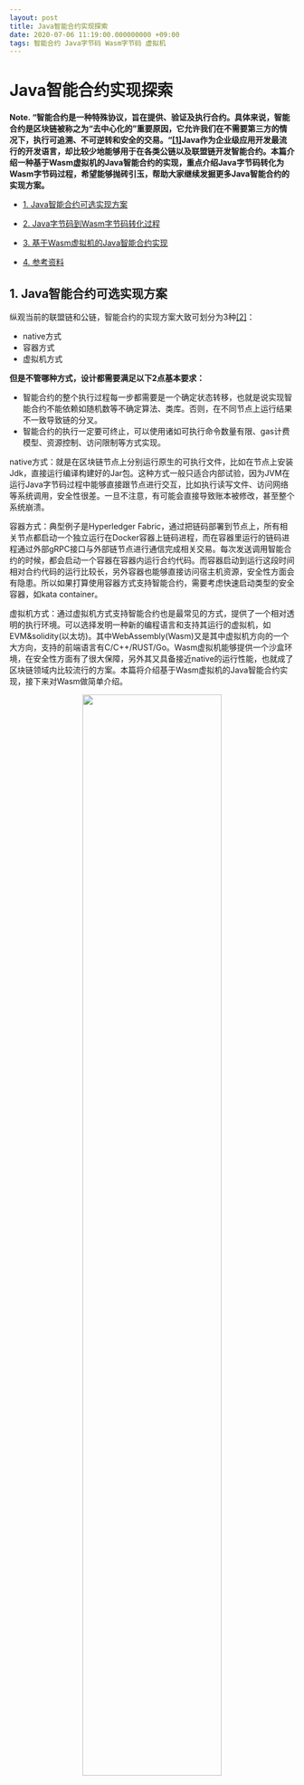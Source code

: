 ```yaml
---
layout: post
title: Java智能合约实现探索
date: 2020-07-06 11:19:00.000000000 +09:00
tags: 智能合约 Java字节码 Wasm字节码 虚拟机
---
```



# Java智能合约实现探索

**Note. “智能合约是一种特殊协议，旨在提供、验证及执行合约。具体来说，智能合约是区块链被称之为“去中心化的”重要原因，它允许我们在不需要第三方的情况下，执行可追溯、不可逆转和安全的交易。“[[1]](http://www.woshipm.com/blockchain/1442574.html)Java作为企业级应用开发最流行的开发语言，却比较少地能够用于在各类公链以及联盟链开发智能合约。本篇介绍一种基于Wasm虚拟机的Java智能合约的实现，重点介绍Java字节码转化为Wasm字节码过程，希望能够抛砖引玉，帮助大家继续发掘更多Java智能合约的实现方案。**

- [1. Java智能合约可选实现方案](https://github.com/guoyizhang/guoyizhang.github.io/blob/master/_posts/2020-06-20-Java%E6%99%BA%E8%83%BD%E5%90%88%E7%BA%A6%E5%AE%9E%E7%8E%B0%E6%8E%A2%E7%B4%A2.md#1-java%E6%99%BA%E8%83%BD%E5%90%88%E7%BA%A6%E5%8F%AF%E9%80%89%E5%AE%9E%E7%8E%B0%E6%96%B9%E6%A1%88)

- [2. Java字节码到Wasm字节码转化过程](https://github.com/guoyizhang/guoyizhang.github.io/blob/master/_posts/2020-06-20-Java%E6%99%BA%E8%83%BD%E5%90%88%E7%BA%A6%E5%AE%9E%E7%8E%B0%E6%8E%A2%E7%B4%A2.md#2-java%E5%AD%97%E8%8A%82%E7%A0%81%E5%88%B0wasm%E5%AD%97%E8%8A%82%E7%A0%81%E8%BD%AC%E5%8C%96%E8%BF%87%E7%A8%8B)

- [3. 基于Wasm虚拟机的Java智能合约实现](https://github.com/guoyizhang/guoyizhang.github.io/blob/master/_posts/2020-06-20-Java%E6%99%BA%E8%83%BD%E5%90%88%E7%BA%A6%E5%AE%9E%E7%8E%B0%E6%8E%A2%E7%B4%A2.md#3-%E5%9F%BA%E4%BA%8Ewasm%E8%99%9A%E6%8B%9F%E6%9C%BA%E7%9A%84java%E6%99%BA%E8%83%BD%E5%90%88%E7%BA%A6%E5%AE%9E%E7%8E%B0)

- [4. 参考资料](https://github.com/guoyizhang/guoyizhang.github.io/blob/master/_posts/2020-06-20-Java%E6%99%BA%E8%83%BD%E5%90%88%E7%BA%A6%E5%AE%9E%E7%8E%B0%E6%8E%A2%E7%B4%A2.md#4-%E5%8F%82%E8%80%83%E8%B5%84%E6%96%99)


## 1. Java智能合约可选实现方案

纵观当前的联盟链和公链，智能合约的实现方案大致可划分为3种[[2]](https://medium.com/@hashgard/smart-contract-and-virtual-machine-2406edfd3dbe#:~:text=The%20most%20common%20way%20to,machine%20in%20traditional%20IT%20technology.)：
- native方式
- 容器方式
- 虚拟机方式

**但是不管哪种方式，设计都需要满足以下2点基本要求：**
- 智能合约的整个执行过程每一步都需要是一个确定状态转移，也就是说实现智能合约不能依赖如随机数等不确定算法、类库。否则，在不同节点上运行结果不一致导致链的分叉。
- 智能合约的执行一定要可终止，可以使用诸如可执行命令数量有限、gas计费模型、资源控制、访问限制等方式实现。

native方式：就是在区块链节点上分别运行原生的可执行文件，比如在节点上安装Jdk，直接运行编译构建好的Jar包。这种方式一般只适合内部试验，因为JVM在运行Java字节码过程中能够直接跟节点进行交互，比如执行读写文件、访问网络等系统调用，安全性很差。一旦不注意，有可能会直接导致账本被修改，甚至整个系统崩溃。

容器方式：典型例子是Hyperledger Fabric，通过把链码部署到节点上，所有相关节点都启动一个独立运行在Docker容器上链码进程，而在容器里运行的链码进程通过外部gRPC接口与外部链节点进行通信完成相关交易。每次发送调用智能合约的时候，都会启动一个容器在容器内运行合约代码。而容器启动到运行这段时间相对合约代码的运行比较长，另外容器也能够直接访问宿主机资源，安全性方面会有隐患。所以如果打算使用容器方式支持智能合约，需要考虑快速启动类型的安全容器，如kata container。

虚拟机方式：通过虚拟机方式支持智能合约也是最常见的方式，提供了一个相对透明的执行环境。可以选择发明一种新的编程语言和支持其运行的虚拟机，如EVM&solidity(以太坊)。其中WebAssembly(Wasm)又是其中虚拟机方向的一个大方向，支持的前端语言有C/C++/RUST/Go。Wasm虚拟机能够提供一个沙盒环境，在安全性方面有了很大保障，另外其又具备接近native的运行性能，也就成了区块链领域内比较流行的方案。本篇将介绍基于Wasm虚拟机的Java智能合约实现，接下来对Wasm做简单介绍。

<div align="center">
<img src="https://github.com/guoyizhang/guoyizhang.github.io/blob/master/image/2020-07-06/%E6%99%BA%E8%83%BD%E5%90%88%E7%BA%A6%E5%8F%AF%E9%80%89%E6%96%B9%E6%A1%88.png?raw=true" height="70%" width="70%">	
</div>

<p align="center">
  <b>图 1 容器和基于Wasm虚拟机的两种实现方案</b><br>
</p>


## 2. Java字节码到Wasm字节码转化过程

### 2.1 WebAssembly(Wasm)简介

```
WebAssembly 或者 wasm 是一个可移植、体积小、加载快并且兼容 Web 的全新格式。
```

上面是关于Wasm的定义，更详情的介绍请参考[[3]](https://juejin.im/post/5be293daf265da616c65157e)，有比较详尽的介绍。这里就不详细展开描述，简单介绍一些与后面章节关联比较密切的内容。

Wasm字节码看是一个后缀为wasm格式的二进制文件，逻辑上看是由一个模块组成，而模块又由一系列具有特定功能的“段”结构组成。读者可以尝试使用[WasmFiddle](https://wasdk.github.io/WasmFiddle/)进行在线编译，体验一下。以下C程序片段：

```
int main() { 
  return 42;
}

int add(int a,int b) {
  return a+b;
}
```

通过编译生成Wasm，及对应可读格式(wat)如下：

```
(module
 (table 0 anyfunc)
 (memory $0 1)
 (export "memory" (memory $0))
 (export "main" (func $main))
 (export "add" (func $add))
 (func $main (; 0 ;) (result i32)
  (i32.const 42)
 )
 (func $add (; 1 ;) (param $0 i32) (param $1 i32) (result i32)
  (i32.add
   (get_local $1)
   (get_local $0)
  )
 )
)
```
上面是一段表示树形结构的文本（S-表达式），根节点为**module**，其子节点由**table**、**memory**、**export**、...、**func**等段组成。

**memory**段用于定义模块实例化后的可用线性内存段，```(memory $0 1)```，memory表示线性内存段，而接下来的数的$0，表示使用$0作为初始容量大小，而1表示表示最大可用内存大小，这里单位为页(64KB)，所以最大内存空间为64KB。

**export**段表示把数据从模块内导出到模块外的宿主环境，当Wasm虚拟机在执行过程中遇到export段，可以使用自身的数据或者函数替换。

**func**段主要用于存储在模块中定义的所有函数类型数据，func表示一个函数段，接着是函数名，如$main，而 (; 0 ;) 表示索引位置，result i32表示函数结果是一个32的有符号整数，下面是函数体，由若干指令组成，如i32.const 42表示一个32位有符号整数，值为42并压入数据栈中。

除了上述的几个段，Wasm还有**import**、**start**、**global**、**data**、**elements**等类型的段，感兴趣的读者可以阅读[理解WebAssembly文本格式](https://developer.mozilla.org/zh-CN/docs/WebAssembly/Understanding_the_text_format)了解更多的内容。

总体来说，Wasm模块的二进制数据内容由众多不同类型的“段”组成，每一种类型的段结构都有特定的信息含义，这些不同的段结构之间又组成了Wasm模块完整的功能和逻辑。

### 2.2 Java字节码转化为Wasm字节码流程

与C++程序类似，Java源码先通过编译生成Java字节码，再转化为Wasm字节码。

通过调研发现，目前已有的开源方案(*teavm*、*CheerpJ*、*Bytecoder*、*JWebAssembly*)将Java源码转化为Wasm字节码的流程图2前半部分所示。

<div align="center">
<img src="https://github.com/guoyizhang/guoyizhang.github.io/blob/master/image/2020-07-06/java_bytecode_to_wasm_bytecode.png?raw=true" height="70%" width="70%">	
</div>

<p align="center">
  <b>图 2 Java源码到Wasm字节码主要转化流程</b><br>
</p>

- 源码先编译成Java字节码，再使用asm[[4]](https://zhuanlan.zhihu.com/p/94498015)字节码操作库读取主函数所在的类的字节码（对于智能合约来说，指定为运行入口所在的类）。但是即便是Java虚拟机，在运行的过程也不是一次性的把jar包里所有的class加载到内存里。而是需要通过主动或者被动地把主类依赖的其他类加载到Java虚拟机。但是要翻译成对应的Wasm字节码，就必须转化所有从入口函数可达的Java字节码。因此，需要作依赖分析。

- 另外可以通过消除不可达代码，减少Wasm字节码体积。

- 经过上面步骤，Java源码就变成一棵比较大的抽象语法树，再将这颗语法树每一条Statement一一翻译成对应的Wasm指令即可得到整个Wasm模块。

下面将一个具体的例子来说明整个过程。

### 2.3 示例说明

```
while(k<7){
  foo(k);
  k=k+1;
  Object obj = new Object();
}
```

<div align="center">
  <b>程序1 Java代码示例片段</b><br>
</div>


上面程序1是一个Java代码示例片段，在一个while循环里调用函数foo以及创建对象obj。对应的抽象语法树如图3所示：

<div align="center">
<img src="https://github.com/guoyizhang/guoyizhang.github.io/blob/master/image/2020-07-06/java_ast.jpg?raw=true" height="70%" width="70%">	
</div>

<p align="center">
  <b>图 3 程序1对应的抽象语法树</b><br>
</p>

实际中，AST对应的每个节点几乎都能够一一翻译成Wasm的指令，如图4所示。比如Wasm通过```loop```、```br```即可实现while语句。

<div align="center">
<img src="https://github.com/guoyizhang/guoyizhang.github.io/blob/master/image/2020-07-06/wasm_s_expression.jpg?raw=true" height="70%" width="70%">	
</div>

<p align="center">
  <b>图 4 程序1对应的Wasm S-表达式</b><br>
</p>


### 2.4 关于内存

我们知道，Java是本身具备自动垃圾回收机制的，像上面的例子中，即便不断循环创建新对象，背后也会有线程定期地回收可释放的内存空间。但是Wasm的MVP标准里面是没有自动垃圾回收机制的，所以在处理Java的构造函数(new函数)的时候，会涉及到Wasm线性内存空间的指令。如图5所示，Wasm中调用new函数的时候，可能会对Wasm的线性内存空间使用```标记清除```垃圾回收算法。

<div align="center">
<img src="https://github.com/guoyizhang/guoyizhang.github.io/blob/master/image/2020-07-06/wasm_mark_sweep.jpg?raw=true" height="70%" width="70%">	
</div>

<p align="center">
  <b>图 5 Wasm线程内存空间的"标记清除"过程</b><br>
</p>

## 3. 基于Wasm虚拟机的Java智能合约实现

关于这部分的内容，需要设计到Wasm虚拟机，以及虚拟机和区块链节点间的通讯，后续将通过实现一个Wasm虚拟机原型同时再进行更详细的介绍，整体流程如图6所示。

<div align="center">
<img src="https://github.com/guoyizhang/guoyizhang.github.io/blob/master/image/2020-07-06/wasm_project.jpg?raw=true" height="70%" width="70%">	
</div>

<p align="center">
  <b>图 6 Java智能合约的实现方案</b><br>
</p>

- 可以通过低代码、DSL、合约模板等方式降低智能合约开发门槛，生成Java源码。

- 再通过maven插件，解析Java源码的抽象语法树，做预处理。生成满足区块链Wasm虚拟机执行规范的Java源码。

- 再编译生成Java字节码。

- 按上面内容，将Java字节码转化为Wasm字节码。

- 将合约接口信息与Wasm字节码进行整合，再部署到区块链上，最后进行调用生成交易。

最后，关于Wasm虚拟机部分的内容将再后续单独进行介绍，到时候会实现一个Wasm虚拟机来加深对Wasm的理解，希望以上内容能给到大家关于Java智能合约方面的一些启发。

## 4. 参考资料

[[1]](http://www.woshipm.com/blockchain/1442574.html) 什么是区块链的“智能合约”

[[2]](https://medium.com/@hashgard/smart-contract-and-virtual-machine-2406edfd3dbe#:~:text=The%20most%20common%20way%20to,machine%20in%20traditional%20IT%20technology.) Smart Contract and Virtual Machine

[[3]](https://juejin.im/post/5be293daf265da616c65157e) WebAssembly完全入门——了解wasm的前世今身

[[4]](https://zhuanlan.zhihu.com/p/94498015) 史上最通俗易懂的ASM教程
